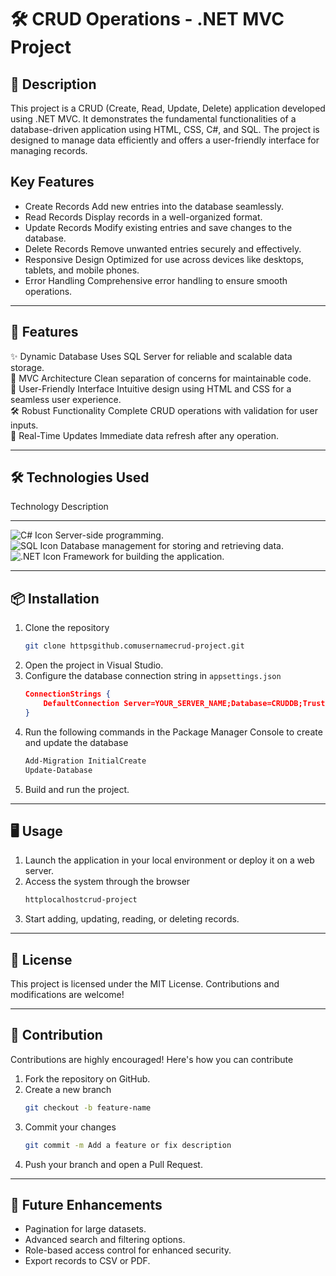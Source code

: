 # 🛠️ CRUD Operations - .NET MVC Project

## 📝 Description

This project is a CRUD (Create, Read, Update, Delete) application developed using .NET MVC. It demonstrates the fundamental functionalities of a database-driven application using HTML, CSS, C#, and SQL. The project is designed to manage data efficiently and offers a user-friendly interface for managing records.

## Key Features

- Create Records Add new entries into the database seamlessly.
- Read Records Display records in a well-organized format.
- Update Records Modify existing entries and save changes to the database.
- Delete Records Remove unwanted entries securely and effectively.
- Responsive Design Optimized for use across devices like desktops, tablets, and mobile phones.
- Error Handling Comprehensive error handling to ensure smooth operations.

---

## 🚀 Features

✨ Dynamic Database Uses SQL Server for reliable and scalable data storage.  
📑 MVC Architecture Clean separation of concerns for maintainable code.  
🎨 User-Friendly Interface Intuitive design using HTML and CSS for a seamless user experience.  
🛠️ Robust Functionality Complete CRUD operations with validation for user inputs.  
🔄 Real-Time Updates Immediate data refresh after any operation.

---

## 🛠️ Technologies Used

Technology Description

---

![C# Icon](httpsimg.shields.iobadgeC%23-greenlogo=csharp&logoColor=white) Server-side programming.  
 ![SQL Icon](httpsimg.shields.iobadgeSQL-lightbluelogo=mysql&logoColor=white) Database management for storing and retrieving data.  
 ![.NET Icon](httpsimg.shields.iobadge.NET-5.0-purplelogo=dotnet&logoColor=white) Framework for building the application.

---

## 📦 Installation

1. Clone the repository
   ```bash
   git clone httpsgithub.comusernamecrud-project.git
   ```
2. Open the project in Visual Studio.
3. Configure the database connection string in `appsettings.json`
   ```json
   ConnectionStrings {
       DefaultConnection Server=YOUR_SERVER_NAME;Database=CRUDDB;Trusted_Connection=True;
   }
   ```
4. Run the following commands in the Package Manager Console to create and update the database
   ```bash
   Add-Migration InitialCreate
   Update-Database
   ```
5. Build and run the project.

---

## 🖥️ Usage

1. Launch the application in your local environment or deploy it on a web server.
2. Access the system through the browser
   ```bash
   httplocalhostcrud-project
   ```
3. Start adding, updating, reading, or deleting records.

---

## 📜 License

This project is licensed under the MIT License. Contributions and modifications are welcome!

---

## 🤝 Contribution

Contributions are highly encouraged! Here's how you can contribute

1. Fork the repository on GitHub.
2. Create a new branch
   ```bash
   git checkout -b feature-name
   ```
3. Commit your changes
   ```bash
   git commit -m Add a feature or fix description
   ```
4. Push your branch and open a Pull Request.

---

## 🌟 Future Enhancements

- Pagination for large datasets.
- Advanced search and filtering options.
- Role-based access control for enhanced security.
- Export records to CSV or PDF.
